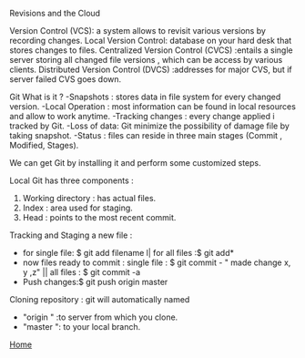  Revisions and the Cloud

Version Control (VCS): a system  allows to revisit various versions by recording changes. 
Local Version Control: database on your hard desk that stores changes to files.
Centralized Version Control (CVCS) :entails a single server storing all changed file versions , which can be access by various clients.
Distributed Version Control (DVCS) :addresses for major CVS, but if server failed CVS goes down.

Git What is it ?
-Snapshots : stores data in file system for every changed version.
-Local Operation : most information can be found in local resources and allow to work anytime.
-Tracking changes : every change applied i tracked by Git.
-Loss of data: Git minimize the possibility of damage file by taking snapshot. 
-Status : files can reside in three main stages (Commit , Modified, Stages). 

We can get Git by installing it and perform some customized steps. 

Local Git has three components :
1. Working directory : has actual files.
2.  Index : area used for staging.
3. Head : points to the most recent commit.

Tracking and Staging a new file :
- for single file: $ git add filename l| for all files :$ git add*  
- now files ready to commit :
   single file : $ git commit - " made change x, y ,z" || all files : $ git commit -a 
- Push changes:$ git push origin master         

Cloning repository : git will automatically named

  - "origin " :to server from which you clone. 
  - "master ": to your local branch.
  
  [Home](README.md)
